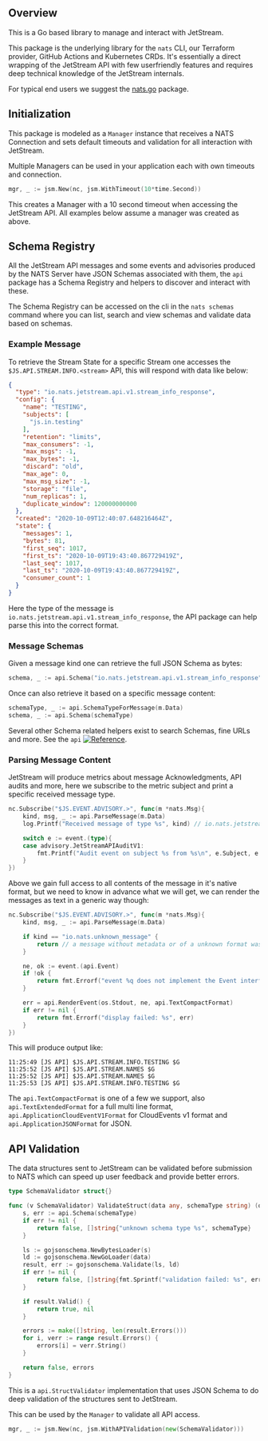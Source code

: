 ## Overview

This is a Go based library to manage and interact with JetStream.

This package is the underlying library for the `nats` CLI, our Terraform provider, GitHub Actions and Kubernetes CRDs.
It's essentially a direct wrapping of the JetStream API with few userfriendly features and requires deep technical
knowledge of the JetStream internals.

For typical end users we suggest the [nats.go](https://github.com/tiiuae/nats.go) package.

## Initialization

This package is modeled as a `Manager` instance that receives a NATS Connection and sets default timeouts and validation for
all interaction with JetStream.

Multiple Managers can be used in your application each with own timeouts and connection.

```go
mgr, _ := jsm.New(nc, jsm.WithTimeout(10*time.Second))
```

This creates a Manager with a 10 second timeout when accessing the JetStream API. All examples below assume a manager
was created as above.


## Schema Registry

All the JetStream API messages and some events and advisories produced by the NATS Server have JSON Schemas associated with them, the `api` package has a Schema Registry and helpers to discover and interact with these.

The Schema Registry can be accessed on the cli in the `nats schemas` command where you can list, search and view schemas and validate data based on schemas.

### Example Message

To retrieve the Stream State for a specific Stream one accesses the `$JS.API.STREAM.INFO.<stream>` API, this will respond with data like below:

```json
{
  "type": "io.nats.jetstream.api.v1.stream_info_response",
  "config": {
    "name": "TESTING",
    "subjects": [
      "js.in.testing"
    ],
    "retention": "limits",
    "max_consumers": -1,
    "max_msgs": -1,
    "max_bytes": -1,
    "discard": "old",
    "max_age": 0,
    "max_msg_size": -1,
    "storage": "file",
    "num_replicas": 1,
    "duplicate_window": 120000000000
  },
  "created": "2020-10-09T12:40:07.648216464Z",
  "state": {
    "messages": 1,
    "bytes": 81,
    "first_seq": 1017,
    "first_ts": "2020-10-09T19:43:40.867729419Z",
    "last_seq": 1017,
    "last_ts": "2020-10-09T19:43:40.867729419Z",
    "consumer_count": 1
  }
}
```

Here the type of the message is `io.nats.jetstream.api.v1.stream_info_response`, the API package can help parse this into the correct format.

### Message Schemas

Given a message kind one can retrieve the full JSON Schema as bytes:

```go
schema, _ := api.Schema("io.nats.jetstream.api.v1.stream_info_response")
```

Once can also retrieve it based on a specific message content:

```go
schemaType, _ := api.SchemaTypeForMessage(m.Data)
schema, _ := api.Schema(schemaType)
```

Several other Schema related helpers exist to search Schemas, fine URLs and more.  See the `api` [![Reference](https://pkg.go.dev/badge/github.com/tiiuae/jsm.go/api)](https://pkg.go.dev/github.com/tiiuae/jsm.go/api).

### Parsing Message Content

JetStream will produce metrics about message Acknowledgments, API audits and more, here we subscribe to the metric subject and print a specific received message type.

```go
nc.Subscribe("$JS.EVENT.ADVISORY.>", func(m *nats.Msg){
    kind, msg, _ := api.ParseMessage(m.Data)
    log.Printf("Received message of type %s", kind) // io.nats.jetstream.advisory.v1.api_audit

    switch e := event.(type){
    case advisory.JetStreamAPIAuditV1:
        fmt.Printf("Audit event on subject %s from %s\n", e.Subject, e.Client.Name)
    }
})
```

Above we gain full access to all contents of the message in it's native format, but we need to know in advance what we will get, we can render the messages as text in a generic way though:

```go
nc.Subscribe("$JS.EVENT.ADVISORY.>", func(m *nats.Msg){
    kind, msg, _ := api.ParseMessage(m.Data)

    if kind == "io.nats.unknown_message" {
        return // a message without metadata or of a unknown format was received
    }

    ne, ok := event.(api.Event)
    if !ok {
        return fmt.Errorf("event %q does not implement the Event interface", kind)
    }

    err = api.RenderEvent(os.Stdout, ne, api.TextCompactFormat)
    if err != nil {
        return fmt.Errorf("display failed: %s", err)
    }
})
```

This will produce output like:

```
11:25:49 [JS API] $JS.API.STREAM.INFO.TESTING $G
11:25:52 [JS API] $JS.API.STREAM.NAMES $G
11:25:52 [JS API] $JS.API.STREAM.NAMES $G
11:25:53 [JS API] $JS.API.STREAM.INFO.TESTING $G
```

The `api.TextCompactFormat` is one of a few we support, also `api.TextExtendedFormat` for a full multi line format, `api.ApplicationCloudEventV1Format` for CloudEvents v1 format and `api.ApplicationJSONFormat` for JSON.

## API Validation

The data structures sent to JetStream can be validated before submission to NATS which can speed up user feedback and
provide better errors.

```go
type SchemaValidator struct{}

func (v SchemaValidator) ValidateStruct(data any, schemaType string) (ok bool, errs []string) {
	s, err := api.Schema(schemaType)
	if err != nil {
		return false, []string{"unknown schema type %s", schemaType}
	}

	ls := gojsonschema.NewBytesLoader(s)
	ld := gojsonschema.NewGoLoader(data)
	result, err := gojsonschema.Validate(ls, ld)
	if err != nil {
		return false, []string{fmt.Sprintf("validation failed: %s", err)}
	}

	if result.Valid() {
		return true, nil
	}

	errors := make([]string, len(result.Errors()))
	for i, verr := range result.Errors() {
		errors[i] = verr.String()
	}

	return false, errors
}
```

This is a `api.StructValidator` implementation that uses JSON Schema to do deep validation of the structures sent to JetStream.

This can be used by the `Manager` to validate all API access.

```go
mgr, _ := jsm.New(nc, jsm.WithAPIValidation(new(SchemaValidator)))
```
